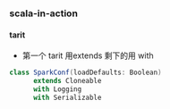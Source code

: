 ### scala-in-action
#### tarit
- 第一个 tarit 用extends 剩下的用 with
```scala
class SparkConf(loadDefaults: Boolean) 
      extends Cloneable 
      with Logging 
      with Serializable 
```